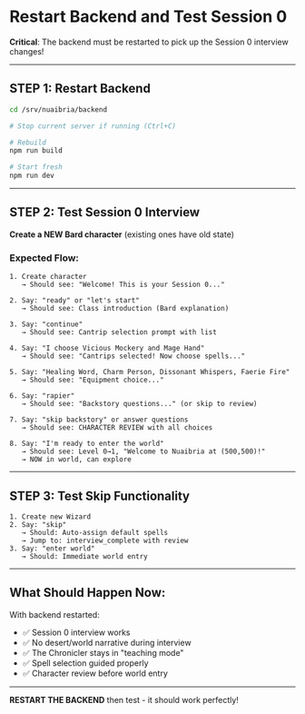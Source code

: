 # Restart Backend and Test Session 0

**Critical**: The backend must be restarted to pick up the Session 0 interview changes!

---

## STEP 1: Restart Backend

```bash
cd /srv/nuaibria/backend

# Stop current server if running (Ctrl+C)

# Rebuild
npm run build

# Start fresh
npm run dev
```

---

## STEP 2: Test Session 0 Interview

**Create a NEW Bard character** (existing ones have old state)

### Expected Flow:

```
1. Create character
   → Should see: "Welcome! This is your Session 0..."

2. Say: "ready" or "let's start"
   → Should see: Class introduction (Bard explanation)

3. Say: "continue"
   → Should see: Cantrip selection prompt with list

4. Say: "I choose Vicious Mockery and Mage Hand"
   → Should see: "Cantrips selected! Now choose spells..."

5. Say: "Healing Word, Charm Person, Dissonant Whispers, Faerie Fire"
   → Should see: "Equipment choice..."

6. Say: "rapier"
   → Should see: "Backstory questions..." (or skip to review)

7. Say: "skip backstory" or answer questions
   → Should see: CHARACTER REVIEW with all choices

8. Say: "I'm ready to enter the world"
   → Should see: Level 0→1, "Welcome to Nuaibria at (500,500)!"
   → NOW in world, can explore
```

---

## STEP 3: Test Skip Functionality

```
1. Create new Wizard
2. Say: "skip"
   → Should: Auto-assign default spells
   → Jump to: interview_complete with review
3. Say: "enter world"
   → Should: Immediate world entry
```

---

## What Should Happen Now:

With backend restarted:
- ✅ Session 0 interview works
- ✅ No desert/world narrative during interview
- ✅ The Chronicler stays in "teaching mode"
- ✅ Spell selection guided properly
- ✅ Character review before world entry

---

**RESTART THE BACKEND** then test - it should work perfectly!
